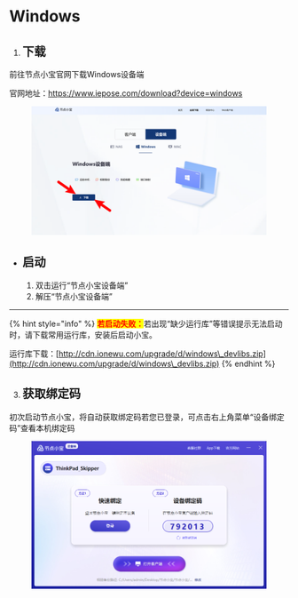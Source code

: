 # Windows

1. ## 下载

前往节点小宝官网下载Windows设备端

官网地址：https://www.iepose.com/download?device=windows

<figure><img src="../../.gitbook/assets/image (63).png" alt=""><figcaption></figcaption></figure>

* ## 启动
  1. 双击运行“节点小宝设备端”
  2. 解压“节点小宝设备端”

***

{% hint style="info" %}
<mark style="color:red;">**若启动失败：**</mark>若出现“缺少运行库”等错误提示无法启动时，请下载常用运行库，安装后启动小宝。

运行库下载：[http://cdn.ionewu.com/upgrade/d/windows\_devlibs.zip](http://cdn.ionewu.com/upgrade/d/windows\_devlibs.zip)
{% endhint %}

3. ## 获取绑定码

初次启动节点小宝，将自动获取绑定码若您已登录，可点击右上角菜单“设备绑定码”查看本机绑定码

<figure><img src="../../.gitbook/assets/image (64).png" alt=""><figcaption></figcaption></figure>
